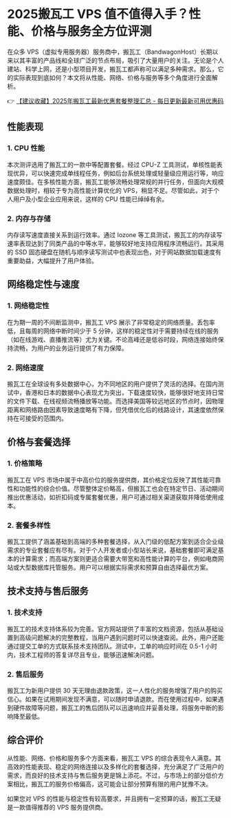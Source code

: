# 2025搬瓦工 VPS 值不值得入手？性能、价格与服务全方位评测

在众多 VPS（虚拟专用服务器）服务商中，搬瓦工（BandwagonHost）长期以来以其丰富的产品线和全球广泛的节点布局，吸引了大量用户的关注。无论是个人建站、科学上网，还是小型项目开发，搬瓦工都声称可以满足多种需求。那么，它的实际表现到底如何？本文将从性能、网络、价格与服务等多个角度进行全面解析。

👉 [【建议收藏】2025年搬瓦工最新优惠套餐整理汇总 - 每日更新最新可用优惠码](https://bit.ly/banwagon)

## 性能表现

### 1. CPU 性能

本次测评选用了搬瓦工的一款中等配置套餐。经过 CPU-Z 工具测试，单核性能表现优异，可以快速完成单线程任务，例如后台系统处理或轻量级应用运行等，响应速度颇佳。在多核性能方面，搬瓦工能够流畅处理常规的并行任务，但面向大规模数据处理时，相较于专为高性能计算优化的 VPS，稍显不足。尽管如此，对于个人用户及小型企业应用来说，这样的 CPU 性能已绰绰有余。

### 2. 内存与存储

内存读写速度直接关系到运行效率。通过 Iozone 等工具测试，搬瓦工的内存读写速率表现达到了同类产品的中等水平，能够较好地支持应用程序流畅运行。其采用的 SSD 固态硬盘在随机与顺序读写测试中也表现出色，对于网站数据加载速度有重要助益，大幅提升了用户体验。

## 网络稳定性与速度

### 1. 网络稳定性

在为期一周的不间断监测中，搬瓦工 VPS 展示了非常稳定的网络质量。丢包率低，且每周的网络中断时间少于 5 分钟，这样的稳定性对于需要持续在线的服务（如在线游戏、直播推流等）尤为关键。不论高峰还是低谷时段，网络连接始终保持流畅，为用户的业务运行提供了有力保障。

### 2. 网络速度

搬瓦工在全球设有多处数据中心，为不同地区的用户提供了灵活的选择。在国内测试中，香港和日本的数据中心表现尤为突出，下载速度较快，能够很好地支持日常的文件下载、在线视频流畅播放等功能。而选择美国等较远地区的节点时，因物理距离和网络路由因素导致速度略有下降，但凭借优化后的线路设计，其速度依然保持在可接受的范围内。

## 价格与套餐选择

### 1. 价格策略

搬瓦工在 VPS 市场中属于中高价位的服务提供商，其价格定位反映了其性能可靠性和功能性的综合价值。尽管整体定价略高，但搬瓦工也会在特定节日、活动期间推出优惠活动，如折扣码或专属套餐优惠，用户可通过相关渠道获取并降低使用成本。

### 2. 套餐多样性

搬瓦工提供了涵盖基础到高端的多种套餐选择，从入门级的低配方案到适合企业级需求的专业套餐应有尽有。对于个人开发者或小型站长来说，基础套餐即可满足基本的计算需求；而高端方案则更适合需要大带宽和高性能计算的平台，例如电商网站或大型数据库托管服务。用户可以根据实际需求和预算自由选择最优方案。

## 技术支持与售后服务

### 1. 技术支持

搬瓦工的技术支持体系较为完善。官方网站提供了丰富的文档资源，包括从基础设置到高级问题解决的完整教程，当用户遇到问题时可以快速查阅。此外，用户还能通过提交工单的方式联系技术支持团队。测试中，工单的响应时间在 0.5-1 小时内，技术工程师的答复详尽且专业，能够迅速解决问题。

### 2. 售后服务

搬瓦工为新用户提供 30 天无理由退款政策，这一人性化的服务增强了用户的购买信心。如果在试用期间发现不满意，可以随时申请退款。而在使用过程中，如果遇到硬件故障等问题，搬瓦工的售后团队可以迅速响应并妥善处理，将服务中断的影响降至最低。

## 综合评价

从性能、网络、价格和服务多个方面来看，搬瓦工 VPS 的综合表现令人满意。其高效的性能表现、稳定的网络连接以及多样化的套餐选择，充分满足了广泛用户的需求，而良好的技术支持与售后服务更是锦上添花。不过，与市场上的部分低价方案相比，搬瓦工的服务价格偏高，这可能会让部分预算有限的用户犹豫不决。

如果您对 VPS 的性能与稳定性有较高要求，并且拥有一定预算的话，搬瓦工无疑是一款值得推荐的 VPS 服务提供商。